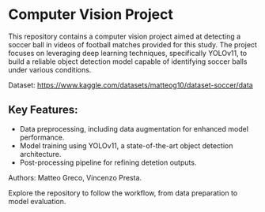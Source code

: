 # Computer Vision Project
This repository contains a computer vision project aimed at detecting a soccer ball in videos of football matches provided for this study. The project focuses on leveraging deep learning techniques, specifically YOLOv11, to build a reliable object detection model capable of identifying soccer balls under various conditions.

Dataset: https://www.kaggle.com/datasets/matteog10/dataset-soccer/data

## Key Features:

- Data preprocessing, including data augmentation for enhanced model performance.
- Model training using YOLOv11, a state-of-the-art object detection architecture.
- Post-processing pipeline for refining detetion outputs.

Authors: Matteo Greco, Vincenzo Presta.

Explore the repository to follow the workflow, from data preparation to model evaluation.
